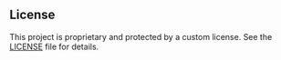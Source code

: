 ## License
This project is proprietary and protected by a custom license. See the [LICENSE](./LICENSE) file for details.
